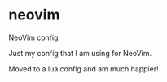# neovim
NeoVim config

Just my config that I am using for NeoVim.

Moved to a lua config and am much happier!
